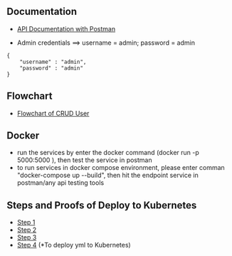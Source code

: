 Documentation
---
- [API Documentation with Postman](https://documenter.getpostman.com/view/15091182/UzXKXKFn)

- Admin credentials ==> username = admin; password = admin

```
{
    "username" : "admin",
    "password" : "admin"
}
```

Flowchart
---
- [Flowchart of CRUD User](https://viewer.diagrams.net/?tags=%7B%7D&highlight=0000ff&edit=_blank&layers=1&nav=1&title=flowchart_CRUD.drawio#R7Vxbb9s2FP41AZaHFZKomx9zadoN3RAsGNbsZaAt1lYriR5FN85%2B%2FUiJ1IWUK8bRJU77EogURVGH5%2FKd79A5A1fp%2Fh2B281vOELJmWNF%2BzNwfeY4oR%2Byv7zjsewAC1B2rEkclV123XEX%2F4dEpyV6d3GE8tZAinFC4227c4WzDK1oqw8Sgh%2Fawz7hpP3WLVwjreNuBRO99684ohvxWZ5V979H8Xoj32xb4k4K5WDRkW9ghB8aXeDtGbgiGNPyKt1foYTLTsqlfO7mwN1qYQRl1OSBz9HHMIz%2BuQ3epSSlF%2B%2BtX%2B%2F%2F%2FlnM8hUmO%2FHBdxQSKlZMH6UY2FRM4qxx%2BbCJKbrbwhW%2F88D2nPVtaJqwls0uxXyIULQ%2FuFC7%2BnymNginiJJHNkQ%2BIIX7UAvcllLcNIQdij4o9nhdTVWLgV0ISTxBKo4mFV0gWXTB1Yu1VgnM83jVlgPBuyxC%2FCUWa6F9TD%2Fy6zeeaN2Lcfz6et8Ydv0oGxn7lMZDvHnfvFc%2FVrTkc%2BVSUaTptSJ%2F9jl4R1aoXzuYRqwR%2FcY40L2fjf3zOrZP9hGUQBp%2FbS%2B3a0%2FFG25xzD6kUhdXWpzwMA5Q1KL8TPFU00CUidhMrYlsX5molIM2UaFi1Wcfr3VA07oPeB1nZ44PU25l2TLfFvvrJ0yCl0vCrtb86if2uoQPPdfUlDmdLb9kuw%2BTBLFRBKbskS0iMVsvIuq92%2FpGn6l%2FivdIeuyhTV9uQWDoCtStGswVhNqm%2FJKz9i5nEmJWto9ztoIbTe5kg9PlLp%2FEX7oLRWhuh9CApwutkuTgUpPRe14POqAnDA09of2yXKEaIU1doWKGVbvHE7L9hI%2BNYVs%2BID%2B8Xs8LW%2B8BlvXNZYHgaeNtRR5944NnDZfSrg2nlMegQcLWEdvvWLMt5kxo25pySvAXdIUTzF1%2BhjNUePAkUbpgEq8zbpLMRIogwF1TzPDwhbiRxlGUHAKCbZsdwLdVeYCUsa%2F7Nr%2FDoFQMMJxn07HhPcpf7wb4jtcOLrNvgA6TrgiCFFVRuQseEbRmkRqR00dILw0g2e5Yod5uBPo67I8e6qWCnVbWYy%2BODPWuCrlds1g%2FWEDzdXveoNWXGmTzFMi6vtS0qq014%2BNsYDtvFGc4v%2FUFL8H6aqqiRVTUvMX4VIWp0Zbq9sNqn2u1el78feqddF%2B9ihf%2B0Lsh9G7xEvRuQP2ZVS2Ayhwdqxa%2B057INVSLpxIGgUpw9Gbo3esaNUV39BT9D0R3JCv2lW2rY0WQQj1RgVnEPQlLEzNNqacGO%2B4iUMCOa88NdqStj8AqHhN07NmCTlUJ7Qs6zqxoR3Uv4Fg60rUVVZw46jgmaIdt7J1oYkI3eI0zmLytexXVq8d8wHgr1OkzovRREAZwR3GXWQ%2BjQaawxQm6NchYNZ5n8XpyyDwfF0IWbYWOcHqnzBRv2KecFx6U%2FeGfxVZUvKObFxK%2B%2BCJKiwwT81zzzzLlfBk%2BWE84Kxw3X2lcTzivMSdArWJfiAx0XOR5f%2BmyCITPqZ8NTnjaQHFaQRUIm0J3O4RuS650cKmD75v19xxd7SclnV1d%2FiceAIApYeJa3Vs1TQAAOtuvBgCT0xEiPqyKQsF5bygQ7r9v5iLOrNrFB0UpTq26oDg%2Fr%2BsoVpfrGy3egNHKCyd2FksG3v6yxKx1CRXzu8GxmF85jeWqh1XGPo2lQ88qi2%2BiSpHLKyo5OWpRpOV3lGmnTdbBaAzxUcn6fAyxueHOm6y7B1z%2FUw03VDRRdQADUYHKaxRmr3dViwmIQKCT1a%2F6rIhyHqorWZ0WteunEB%2Fi4rEqTSUo3%2BIsRzq4E959A3luu0QmeLCEgtFTg8EAkteZAm%2F2AOA6owWAFnKzDANAG7nZ0wUAqYYvna1VIcSx5%2BhVCOipycHIyM3VkYeWMx7OEQvesGgczhMJ%2BneHcj7lEkdF0OKVmz73YE40nljW6IThm6DtfkAHY2P7FZPWVF8VHwzngEarFR%2FlgE6gXOTOW41WEehQDsg1dEDPPr7ueYrSjgAqPR3UDKXVR%2BVVsxEirulvMg6VsKbRajtUPOOxhIgDDrjYgbXaUX80MYlWm9B8J0Wwe6ZO1zvA101DsMtlNgS%2F20at4%2FTm%2FLp8ki3ogndlMP0G296NolQS%2FrShEbDaRtvJy4UdqGi0tMwbLS07sZObwPQIhHdgi%2BdBRcFQqMifOC3zdEL91F28aQ21jKCzuXi9hiqyz9Jfz0FYeUqhcf56hffqzngJ3GagnrOe8ZLLbAg%2BQgk6DoGUT5pjjr6pXyEk8RR8H3T9iCnsML3RiBrfJKU9LdMzrfl5i1lNTz%2FMVx6bFKf3rE8FVxnh3TLh5rgSP8wrjUm1FYVDnTymqDXwIOg4tzdtTNEZyJs4i%2FONrt5T%2Fn8lRU4Lezw58Z9eV%2F%2FhqkSS9b8JA2%2F%2FBw%3D%3D)


Docker
---
- run the services by enter the docker command (docker run -p 5000:5000 <image id>), then test the service in postman
- to run services in docker compose environment, please enter comman "docker-compose up --build", then hit the endpoint service in postman/any api testing tools

Steps and Proofs of Deploy to Kubernetes
---
- [Step 1](https://ibb.co/Q6c8zCZ)
- [Step 2](https://ibb.co/k9Cz3Zj)
- [Step 3](https://ibb.co/YtWYFPB)
- [Step 4](https://ibb.co/wLSC8B1) (*To deploy yml to Kubernetes)